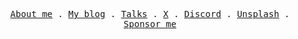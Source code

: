 <p align="center">
  <samp>
    <a href="https://smakosh.com/about">About me</a> .
    <a href="https://smakosh.com/blog">My blog</a> .
    <a href="https://smakosh.com/talks">Talks</a> .
    <a href="https://x.com/smakosh">X</a> .
    <a href="https://discordapp.com/users/505741908191084574">Discord</a> .
    <a href="https://unsplash.com/@smakosh">Unsplash</a> .
    <a href="https://github.com/sponsors/smakosh">Sponsor me</a>
  </samp>
</p>
